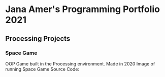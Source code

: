 # Jana Amer's Programming Portfolio 2021

## Processing Projects

### Space Game
OOP Game built in the Processing environment. Made in 2020
Image of running Space Game
Source Code:
